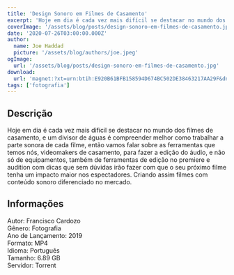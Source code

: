 ```yaml
---
title: 'Design Sonoro em Filmes de Casamento'
excerpt: 'Hoje em dia é cada vez mais difícil se destacar no mundo dos filmes de casamento, e um divisor de águas é compreender melhor como trabalhar a parte sonora de cada filme, então vamos falar sobre as ferramentas que temos nós, videomakers de casamento, para fazer a edição do áudio, e não só d'
coverImage: '/assets/blog/posts/design-sonoro-em-filmes-de-casamento.jpg'
date: '2020-07-26T03:00:00.000Z'
author:
  name: Joe Haddad
  picture: '/assets/blog/authors/joe.jpeg'
ogImage:
  url: '/assets/blog/posts/design-sonoro-em-filmes-de-casamento.jpg'
download:
  url: 'magnet:?xt=urn:btih:E920B61BFB158594D674BC502DE38463217AA29F&dn=Design%20sonoro%20em%20filmes%20de%20casamento%20com%20Francisco%20Cardozo&tr=udp%3a%2f%2ftracker.openbittorrent.com%3a1337%2fannounce&tr=udp%3a%2f%2ftracker.opentrackr.org%3a1337%2fannounce'
tags: ['fotografia']
---
```

<h2>Descrição</h2>
<p></p><p>Hoje em dia é cada vez mais difícil se destacar no mundo dos filmes de casamento, e um divisor de águas é compreender melhor como trabalhar a parte sonora de cada filme, então vamos falar sobre as ferramentas que temos nós, videomakers de casamento, para fazer a edição do áudio, e não só de equipamentos, também de ferramentas de edição no premiere e audition com dicas que sem dúvidas irão fazer com que o seu próximo filme tenha um impacto maior nos espectadores. Criando assim filmes com conteúdo sonoro diferenciado no mercado.</p><h2>Informações</h2><p>Autor: Francisco Cardozo <br/>Gênero: Fotografia<br/>Ano de Lançamento: 2019<br/>Formato: MP4<br/>Idioma: Português<br/>Tamanho: 6.89 GB<br/>Servidor: Torrent</p>